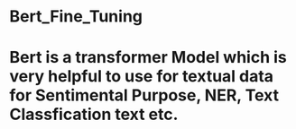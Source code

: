 # Bert_Fine_Tuning
# Bert is a transformer Model which is very helpful to use for textual data for Sentimental Purpose, NER, Text Classfication text etc.
